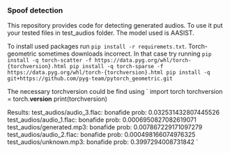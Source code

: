 ### Spoof detection
This repository provides code for detecting generated audios. To use it put your tested files in test\_audios folder. The model used is AASIST.

To install used packages run `pip install -r requiremets.txt`. Torch-geometric sometimes downloads incorrect. In that case try running
`
pip install -q torch-scatter -f https://data.pyg.org/whl/torch-{torchversion}.html
pip install -q torch-sparse -f https://data.pyg.org/whl/torch-{torchversion}.html
pip install -q git+https://github.com/pyg-team/pytorch_geometric.git
`

The necessary torchversion could be find using
`
import torch
torchversion = torch.__version__
print(torchversion)

Results:
test_audios/audio_3.flac: bonafide prob: 0.032531432807445526
test_audios/audio_1.flac: bonafide prob: 0.0006950827082619071
test_audios/generated.mp3: bonafide prob: 0.007867229171097279
test_audios/audio_2.flac: bonafide prob: 0.000498166074976325
test_audios/unknown.mp3: bonafide prob: 0.3997294008731842
`

